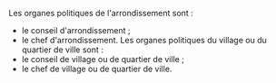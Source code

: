 Les organes politiques de l'arrondissement sont :
- le conseil d'arrondissement ;
- le chef d'arrondissement.
Les organes politiques du village ou du quartier de ville sont :
- le conseil de village ou de quartier de ville ;
- le chef de village ou de quartier de ville.